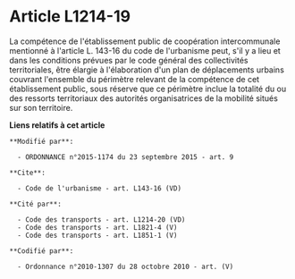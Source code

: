 # Article L1214-19

La compétence de l'établissement public de coopération intercommunale mentionné à l'article L. 143-16 du code de l'urbanisme
peut, s'il y a lieu et dans les conditions prévues par le code général des collectivités territoriales, être élargie à
l'élaboration d'un plan de déplacements urbains couvrant l'ensemble du périmètre relevant de la compétence de cet
établissement public, sous réserve que ce périmètre inclue la totalité du ou des ressorts territoriaux des autorités
organisatrices de la mobilité situés sur son territoire.

**Liens relatifs à cet article**

	**Modifié par**:

	  - ORDONNANCE n°2015-1174 du 23 septembre 2015 - art. 9

	**Cite**:

	  - Code de l'urbanisme - art. L143-16 (VD)

	**Cité par**:

	  - Code des transports - art. L1214-20 (VD)
	  - Code des transports - art. L1821-4 (V)
	  - Code des transports - art. L1851-1 (V)

	**Codifié par**:

	  - Ordonnance n°2010-1307 du 28 octobre 2010 - art. (V)
